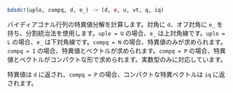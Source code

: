 ```julia
bdsdc!(uplo, compq, d, e_) -> (d, e, u, vt, q, iq)
```

バイディアゴナル行列の特異値分解を計算します。対角に `d`、オフ対角に `e_` を持ち、分割統治法を使用します。`uplo = U` の場合、`e_` は上対角線です。`uplo = L` の場合、`e_` は下対角線です。`compq = N` の場合、特異値のみが求められます。`compq = I` の場合、特異値とベクトルが求められます。`compq = P` の場合、特異値とベクトルがコンパクトな形で求められます。実数型のみに対応しています。

特異値は `d` に返され、`compq = P` の場合、コンパクトな特異ベクトルは `iq` に返されます。
